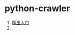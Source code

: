 # python-crawler

1. [爬虫入门](https://github.com/zhangyyhub/python-crawler/blob/main/01%E3%80%81%E7%88%AC%E8%99%AB%E5%85%A5%E9%97%A8.md)
2. 